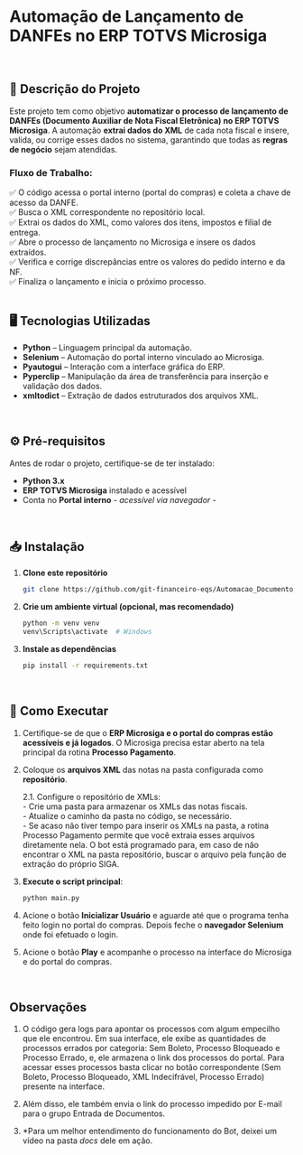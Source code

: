 # **Automação de Lançamento de DANFEs no ERP TOTVS Microsiga**  
<br/>

## 📌 **Descrição do Projeto**  
Este projeto tem como objetivo **automatizar o processo de lançamento de DANFEs (Documento Auxiliar de Nota Fiscal Eletrônica) no ERP TOTVS Microsiga**. A automação **extrai dados do XML** de cada nota fiscal e insere, valida, ou corrige esses dados no sistema, garantindo que todas as **regras de negócio** sejam atendidas.  

### Fluxo de Trabalho:  
✅ O código acessa o portal interno (portal do compras) e coleta a chave de acesso da DANFE.  
✅ Busca o XML correspondente no repositório local.  
✅ Extrai os dados do XML, como valores dos itens, impostos e filial de entrega.  
✅ Abre o processo de lançamento no Microsiga e insere os dados extraídos.  
✅ Verifica e corrige discrepâncias entre os valores do pedido interno e da NF.  
✅ Finaliza o lançamento e inicia o próximo processo.  
<br/>

## 🖥 **Tecnologias Utilizadas**  
- **Python** – Linguagem principal da automação.  
- **Selenium** – Automação do portal interno vinculado ao Microsiga.  
- **Pyautogui** – Interação com a interface gráfica do ERP.  
- **Pyperclip** – Manipulação da área de transferência para inserção e validação dos dados.  
- **xmltodict** – Extração de dados estruturados dos arquivos XML.  
<br/>

## ⚙️ **Pré-requisitos**  
Antes de rodar o projeto, certifique-se de ter instalado:  
- **Python 3.x**    
- **ERP TOTVS Microsiga** instalado e acessível  
- Conta no **Portal interno** - *acessível via navegador* -
<br/>

## 📥 **Instalação**  

1. **Clone este repositório**  
   ```sh
   git clone https://github.com/git-financeiro-eqs/Automacao_Documento_de_Entrada.git
   ```
   
2. **Crie um ambiente virtual (opcional, mas recomendado)**  
   ```sh
   python -m venv venv
   venv\Scripts\activate  # Windows
   ```
   
3. **Instale as dependências**  
   ```sh
   pip install -r requirements.txt
   ```
<br/>   

## 🚀 **Como Executar**  

1. Certifique-se de que o **ERP Microsiga e o portal do compras estão acessíveis e já logados**. O Microsiga precisa estar aberto na tela principal da rotina **Processo Pagamento**.  
2. Coloque os **arquivos XML** das notas na pasta configurada como **repositório**.
   
   2.1. Configure o repositório de XMLs:  
        - Crie uma pasta para armazenar os XMLs das notas fiscais.  
        - Atualize o caminho da pasta no código, se necessário.  
        - Se acaso não tiver tempo para inserir os XMLs na pasta, a rotina Processo Pagamento permite que você extraia
          esses arquivos diretamente nela. O bot está programado para, em caso de não encontrar o XML na pasta repositório,
          buscar o arquivo pela função de extração do próprio SIGA.
   
4. **Execute o script principal**:  
   ```sh
   python main.py
   ```
5. Acione o botão **Inicializar Usuário** e aguarde até que o programa tenha feito login no portal do compras. Depois feche o **navegador Selenium** onde foi efetuado o login.
6. Acione o botão **Play** e acompanhe o processo na interface do Microsiga e do portal do compras.
<br/>

## **Observações**  

1. O código gera logs para apontar os processos com algum empecilho que ele encontrou. Em sua interface, ele exibe as quantidades de processos errados por categoria: Sem Boleto, Processo Bloqueado e Processo Errado, e, ele armazena o link dos processos do portal. Para acessar esses processos basta clicar no botão correspondente (Sem Boleto, Processo Bloqueado, XML Indecifrável, Processo Errado) presente na interface.
   
2. Além disso, ele também envia o link do processo impedido por E-mail para o grupo Entrada de Documentos.

3. *Para um melhor entendimento do funcionamento do Bot, deixei um vídeo na pasta *docs* dele em ação.
